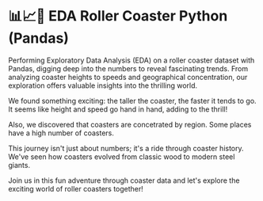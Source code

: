  # :bar_chart::chart_with_upwards_trend::roller_coaster: EDA Roller Coaster Python (Pandas)
 
 Performing Exploratory Data Analysis (EDA) on a roller coaster dataset with Pandas,  digging deep into the numbers to reveal fascinating trends. From analyzing coaster heights to speeds and geographical concentration, our exploration offers valuable insights into the thrilling world.

We found something exciting: the taller the coaster, the faster it tends to go. It seems like height and speed go hand in hand, adding to the thrill!

Also, we discovered that coasters are concetrated by region. Some places have a high number of coasters.

This journey isn't just about numbers; it's a ride through coaster history. We've seen how coasters evolved from classic wood to modern steel giants.

Join us in this fun adventure through coaster data and let's explore the exciting world of roller coasters together!
